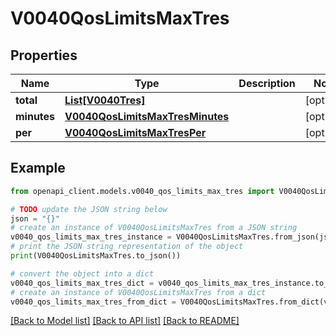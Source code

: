 # V0040QosLimitsMaxTres


## Properties

Name | Type | Description | Notes
------------ | ------------- | ------------- | -------------
**total** | [**List[V0040Tres]**](V0040Tres.md) |  | [optional] 
**minutes** | [**V0040QosLimitsMaxTresMinutes**](V0040QosLimitsMaxTresMinutes.md) |  | [optional] 
**per** | [**V0040QosLimitsMaxTresPer**](V0040QosLimitsMaxTresPer.md) |  | [optional] 

## Example

```python
from openapi_client.models.v0040_qos_limits_max_tres import V0040QosLimitsMaxTres

# TODO update the JSON string below
json = "{}"
# create an instance of V0040QosLimitsMaxTres from a JSON string
v0040_qos_limits_max_tres_instance = V0040QosLimitsMaxTres.from_json(json)
# print the JSON string representation of the object
print(V0040QosLimitsMaxTres.to_json())

# convert the object into a dict
v0040_qos_limits_max_tres_dict = v0040_qos_limits_max_tres_instance.to_dict()
# create an instance of V0040QosLimitsMaxTres from a dict
v0040_qos_limits_max_tres_from_dict = V0040QosLimitsMaxTres.from_dict(v0040_qos_limits_max_tres_dict)
```
[[Back to Model list]](../README.md#documentation-for-models) [[Back to API list]](../README.md#documentation-for-api-endpoints) [[Back to README]](../README.md)


